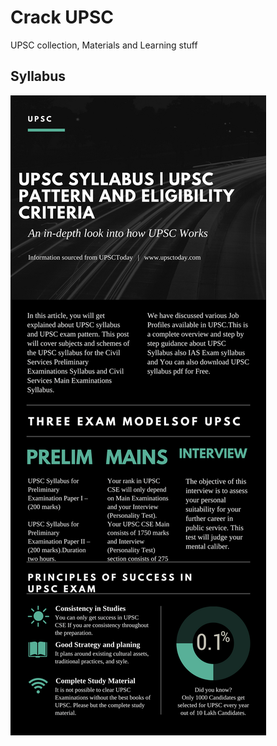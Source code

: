 # Crack UPSC
UPSC collection, Materials and Learning stuff

## Syllabus
![syllabus](https://raw.githubusercontent.com/Param-Harrison/CrackUPSC/master/syllabus.png)
